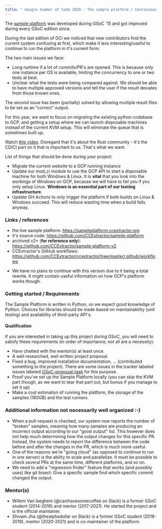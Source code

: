 ```yaml
---
title: " Google Summer of Code 2020 - The sample platform / Continuous integration revisited"
---
```


The [sample platform](https://sampleplatform.ccextractor.org) was developed during GSoC '15 and got improved during every GSoC edition since.

During the last edition of GCi we noticed that new contributors find the current system confusing at first, which make it less interesting/useful to continue to run the platform in it's current form.

The two main issues we face: 
- Long runtime if a lot of commits/PR's are opened. This is because only one instance per OS is available, limiting the concurrency to one or two tests at best.
- Unclear what the tests were being compared against. We should be able to have multiple approved versions and tell the user if the result deviates from those known ones.

The second issue has been (partially) solved by allowing multiple result files to be set as an "correct" output.

For this year, we want to focus on migrating the existing python codebase to GCP,
and getting a setup where we can launch disposable machines instead of the current
KVM setup. This will eliminate the queue that is sometimes built up.

Watch [this video](https://www.youtube.com/watch?v=407nwX6__70). Disregard that it's about the Rust community - it's the CD/CI part on it that is important to us. That's what we want.

List of things that should be done during your project:
- Migrate the current website to a GCP running instance
- Update our mod_ci module to use the GCP API to start a disposable machine for both Windows & Linux. It is **vital** that you look into the workings of Windows on GCP, because we will have to fail you if you only setup Linux. **Windows is an essential part of our testing infrastructure**.
- Update GH Actions to only trigger the platform if both builds on Linux & Windows succeed. This will reduce wasting time when a build fails anyway.

### Links / references
- the live sample platform: https://sampleplatform.ccextractor.org
- it's source code: https://github.com/CCExtractor/sample-platform
- archived v2* (**for reference only**): https://github.com/CCExtractor/sample-platform-v2
- CCExtractor's GitHub workflows: https://github.com/CCExtractor/ccextractor/tree/master/.github/workflows

* We have no plans to continue with this version due to it being a total rewrite. It might contain useful information on how GCP's platform works though.

### Getting started / Requirements

The Sample Platform is written in Python, so we expect good knowledge of Python. Choices for libraries should be made based on maintainability (unit testing) and availability of third-party API's.

#### Qualification

If you are interested in taking up this project during GSoC, you will need to satisfy these requirements (in order of importance, not all are a necessity):
- Have chatted with the mentor(s) at least once.
- A well researched, well written project proposal.
- Fixed a bug, improved installation documentation, ... (contributed something to the project). There are some issues in the tracker labeled issues labeled [GSoC-proposal-task](https://github.com/CCExtractor/sample-platform/issues?q=is%3Aissue+is%3Aopen+label%3AGSoC-proposal-task) for this purpose.
- Proof you've set up the Sample Platform locally (you can skip the KVM part though, as we want to tear that part out, but bonus if you manage to set it up)
- Make a cost estimation of running the platform, the storage of the samples (180GB) and the test runners

### Additional information not necessarily well organized :-)

- When a pull-request is checked, our system now reports the number of "broken" samples, meaning how many samples are producing an incorrect output according to our "good output" list. This however does not help much determining how the output changes for this specific PR. Instead, the system needs to report the difference between the code before and after the changes in the PR, which is much more useful. 
- One of the reasons we're "going cloud" (as opposed to continue to run in one server) is the ability to scale and parallelize. It must be possible to check several PRs at the same time, different platforms, and so on. 
- We need to add a "regression finder" feature that works (and possibly uses) like git bisect: Give a specific sample find which specific commit changed the output.

### Mentor(s)

- Willem Van Iseghem (@canihavesomecoffee on Slack) is a former GSoC student (2014-2016) and mentor (2017-2021). He started the project and is the official maintainer.
- Shivam Jha (@thealphadollar on Slack) is a former GSoC student (2018-2019), mentor (2020-2021) and is co-maintainer of the platform.
